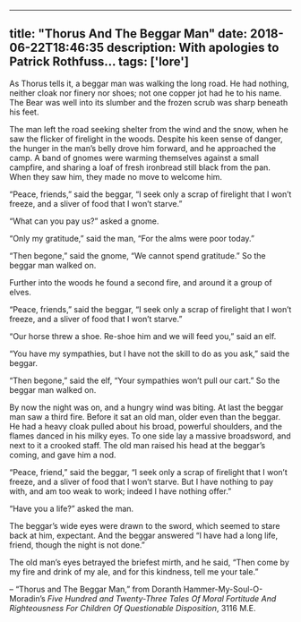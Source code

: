 
---
title: "Thorus And The Beggar Man"
date: 2018-06-22T18:46:35
description: With apologies to Patrick Rothfuss…
tags: ['lore']
---

As Thorus tells it, a beggar man was walking the long road. He had nothing, neither cloak nor finery nor shoes; not one copper jot had he to his name. The Bear was well into its slumber and the frozen scrub was sharp beneath his feet.

The man left the road seeking shelter from the wind and the snow, when he saw the flicker of firelight in the woods. Despite his keen sense of danger, the hunger in the man’s belly drove him forward, and he approached the camp. A band of gnomes were warming themselves against a small campfire, and sharing a loaf of fresh ironbread still black from the pan.  When they saw him, they made no move to welcome him.

“Peace, friends,” said the beggar, “I seek only a scrap of firelight that I won’t freeze, and a sliver of food that I won’t starve.”

“What can you pay us?” asked a gnome.

“Only my gratitude,” said the man, “For the alms were poor today.”

“Then begone,” said the gnome, “We cannot spend gratitude.”  So the beggar man walked on.

Further into the woods he found a second fire, and around it a group of elves.

“Peace, friends,” said the beggar, “I seek only a scrap of firelight that I won’t freeze, and a sliver of food that I won’t starve.”

“Our horse threw a shoe. Re-shoe him and we will feed you,” said an elf.

“You have my sympathies, but I have not the skill to do as you ask,” said the beggar.

“Then begone,” said the elf, “Your sympathies won’t pull our cart.” So the beggar man walked on.

By now the night was on, and a hungry wind was biting. At last the beggar man saw a third fire.  Before it sat an old man, older even than the beggar. He had a heavy cloak pulled about his broad, powerful shoulders, and the flames danced in his milky eyes. To one side lay a massive broadsword, and next to it a crooked staff. The old man raised his head at the beggar’s coming, and gave him a nod.

“Peace, friend,” said the beggar, “I seek only a scrap of firelight that I won’t freeze, and a sliver of food that I won’t starve. But I have nothing to pay with, and am too weak to work; indeed I have nothing offer.”

“Have you a life?” asked the man.

The beggar’s wide eyes were drawn to the sword, which seemed to stare back at him, expectant. And the beggar answered “I have had a long life, friend, though the night is not done.”

The old man’s eyes betrayed the briefest mirth, and he said, “Then come by my fire and drink of my ale, and for this kindness, tell me your tale.”

– “Thorus and The Beggar Man,” from Doranth Hammer-My-Soul-O-Moradin’s <em>Five Hundred and Twenty-Three Tales Of Moral Fortitude And Righteousness For Children Of Questionable Disposition</em>, 3116 M.E.


